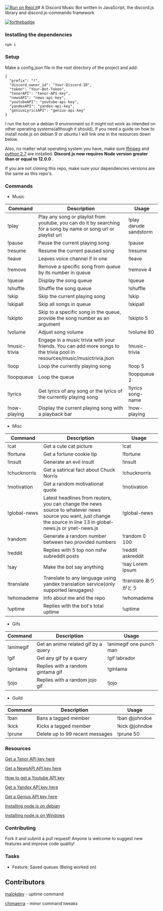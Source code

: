 [![Run on Repl.it](https://repl.it/badge/github/galnir/Master-Bot)](https://repl.it/github/galnir/Master-Bot)# A Discord Music Bot written in JavaScript, the discord.js library and discord.js-commando framework

[![forthebadge](https://forthebadge.com/images/badges/made-with-javascript.svg)](https://forthebadge.com)

### Installing the dependencies

`npm i`

### Setup

Make a config.json file in the root directory of the project and add:

```
{
  "prefix": "!",
  "discord_owner_id": "Your-Discord-ID",
  "token": "Your-Bot-Token",
  "tenorAPI": "tenor-API-key",
  "newsAPI": "news-api-key",
  "youtubeAPI": "youtube-api-key",
  "yandexAPI": "yandex-api-key",
  "geniusLyricsAPI": "genius-api-key"
}
```

I run the bot on a debian 9 environment so it might not work as intended on other operating systems(although it should), if you need a guide on how to install node.js on debian 9 or ubuntu I will link one in the resources down below.

Also, no matter what operating system you have, make sure [ffmpeg](https://www.ffmpeg.org/download.html) and [python 2.7](https://www.python.org/downloads/) are installed. **Discord.js now requires Node version greater than or equal to 12.0.0** .

If you are not cloning this repo, make sure your dependencies versions are the same as this repo's.

### Commands

- Music

| Command       | Description                                                                                                               | Usage                  |
| ------------- | ------------------------------------------------------------------------------------------------------------------------- | ---------------------- |
| !play         | Play any song or playlist from youtube, you can do it by searching for a song by name or song url or playlist url         | !play darude sandstorm |
| !pause        | Pause the current playing song                                                                                            | !pause                 |
| !resume       | Resume the current paused song                                                                                            | !resume                |
| !leave        | Leaves voice channel if in one                                                                                            | !leave                 |
| !remove       | Remove a specific song from queue by its number in queue                                                                  | !remove 4              |
| !queue        | Display the song queue                                                                                                    | !queue                 |
| !shuffle      | Shuffle the song queue                                                                                                    | !shuffle               |
| !skip         | Skip the current playing song                                                                                             | !skip                  |
| !skipall      | Skip all songs in queue                                                                                                   | !skipall               |
| !skipto       | Skip to a specific song in the queue, provide the song number as an argument                                              | !skipto 5              |
| !volume       | Adjust song volume                                                                                                        | !volume 80             |
| !music-trivia | Engage in a music trivia with your friends. You can add more songs to the trivia pool in resources/music/musictrivia.json | !music-trivia          |
| !loop         | Loop the currently playing song                                                                                           | !loop 5                 |
| !loopqueue         | Loop the queue                                                                                          | !loopqueue 2                 |
| !lyrics       | Get lyrics of any song or the lyrics of the currently playing song                                                        | !lyrics song-name      |
| !now-playing       | Display the current playing song with a playback bar                                                        | !now-playing       |

- Misc

| Command      | Description                                                                                                                                                         | Usage                 |
| ------------ | ------------------------------------------------------------------------------------------------------------------------------------------------------------------- | --------------------- |
| !cat         | Get a cute cat picture                                                                                                                                              | !cat                  |
| !fortune     | Get a fortune cookie tip                                                                                                                                            | !fortune              |
| !insult      | Generate an evil insult                                                                                                                                             | !insult               |
| !chucknorris | Get a satirical fact about Chuck Norris                                                                                                                             | !chucknorris          |
| !motivation  | Get a random motivational quote                                                                                                                                     | !motivation           |
| !global-news | Latest headlines from reuters, you can change the news source to whatever news source you want, just change the source in line 13 in global-news.js or ynet-news.js | !global-news          |
| !random      | Generate a random number between two provided numbers                                                                                                               | !random 0 100         |
| !reddit      | Replies with 5 top non nsfw subreddit posts                                                                                                                         | !reddit askreddit     |
| !say         | Make the bot say anything                                                                                                                                           | !say Lorem Ipsum      |
| !translate   | Translate to any language using yandex translation service(only supported lanugages)                                                                          | !translate ありがとう |
| !whomademe   | Info about me and the repo                                                                                                                                          | !whomademe            |
| !uptime      | Replies with the bot's total uptime                                                                                                                                 | !uptime               |

- Gifs

| Command   | Description                         | Usage                   |
| --------- | ----------------------------------- | ----------------------- |
| !animegif | Get an anime related gif by a query | !animegif one punch man |
| !gif      | Get any gif by a query              | !gif labrador           |
| !gintama  | Replies with a random gintama gif   | !gintama                |
| !jojo     | Replies with a random jojo gif       | !jojo                   |

- Guild

| Command               | Description                     | Usage                                 |
| --------------------- | ------------------------------- | ------------------------------------- |
| !ban                  | Bans a tagged member            | !ban @johndoe                         |
| !kick                 | Kicks a tagged member           | !kick @johndoe                        |
| !prune                | Delete up to 99 recent messages | !prune 50                             |

### Resources

[Get a Tenor API key here](https://tenor.com/developer/keyregistration)

[Get a NewsAPI API key here](https://newsapi.org/)

[How to get a Youtube API key](https://developers.google.com/youtube/v3/getting-started)

[Get a Yandex API key here](https://translate.yandex.com/developers/keys)

[Get a Genius API key here](https://genius.com/api-clients/new)

[Installing node.js on debian](https://www.digitalocean.com/community/tutorials/how-to-set-up-a-node-js-application-for-production-on-debian-9)

[Installing node.js on Windows](https://treehouse.github.io/installation-guides/windows/node-windows.html)

### Contributing

Fork it and submit a pull request!
Anyone is welcome to suggest new features and improve code quality!

### Tasks

* Feature: Saved queues (Being worked on)

## Contributors

[malokdev](https://github.com/malokdev) - uptime command

[chimaerra](https://github.com/chimaerra) - minor command tweaks
